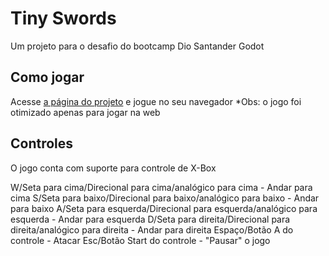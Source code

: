 # Tiny Swords

Um projeto para o desafio do bootcamp Dio Santander Godot

## Como jogar

Acesse [a página do projeto](https://stsmuniz.itch.io/tiny-swords-dio-godot-challenge) e jogue no seu navegador
*Obs: o jogo foi otimizado apenas para jogar na web

## Controles
O jogo conta com suporte para controle de X-Box

W/Seta para cima/Direcional para cima/analógico para cima - Andar para cima
S/Seta para baixo/Direcional para baixo/analógico para baixo - Andar para baixo
A/Seta para esquerda/Direcional para esquerda/analógico para esquerda - Andar para esquerda
D/Seta para direita/Direcional para direita/analógico para direita - Andar para direita
Espaço/Botão A do controle - Atacar
Esc/Botão Start do controle - "Pausar" o jogo
